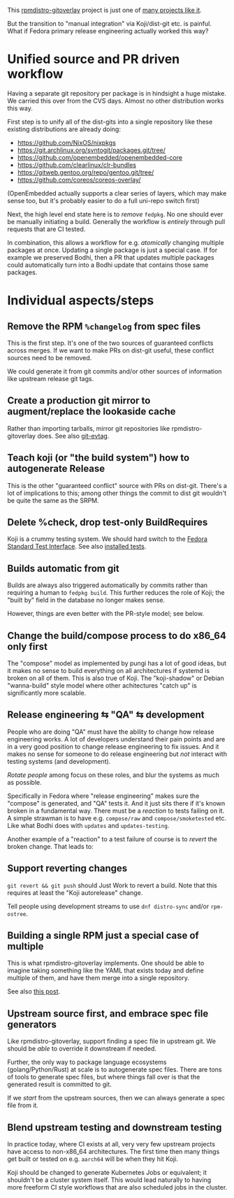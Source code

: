 This [rpmdistro-gitoverlay](https://github.com/cgwalters/rpmdistro-gitoverlay) project
is just one of [many projects like it](https://fedoraproject.org/wiki/Layered_build_scripts_for_package_maintainers).

But the transition to "manual integration" via Koji/dist-git etc. is painful.
What if Fedora primary release engineering actually worked this way?

Unified source and PR driven workflow
===

Having a separate git repository per package is in hindsight a huge
mistake.  We carried this over from the CVS days.  Almost no
other distribution works this way.

First step is to unify all of the dist-gits into a single repository
like these existing distributions are already doing:

 - https://github.com/NixOS/nixpkgs
 - https://git.archlinux.org/svntogit/packages.git/tree/
 - https://github.com/openembedded/openembedded-core
 - https://github.com/clearlinux/clr-bundles
 - https://gitweb.gentoo.org/repo/gentoo.git/tree/
 - https://github.com/coreos/coreos-overlay/

(OpenEmbedded actually supports a clear series of layers, which may
 make sense too, but it's probably easier to do a full uni-repo
 switch first)

Next, the high level end state here is to *remove* `fedpkg`.  No
one should ever be manually initiating a build.  Generally the workflow
is *entirely* through pull requests that are CI tested.

In combination, this allows a workflow for e.g. *atomically* changing
multiple packages at once.  Updating a single package is just a special
case.  If for example we preserved Bodhi, then a PR that updates
multiple packages could automatically turn into a Bodhi update that
contains those same packages.

Individual aspects/steps
===

Remove the RPM `%changelog` from spec files
--

This is the first step. It's one of the two sources of guaranteed conflicts
across merges.  If we want to make PRs on dist-git useful, these conflict
sources need to be removed.

We could generate it from git commits and/or other sources of information
like upstream release git tags.

Create a production git mirror to augment/replace the lookaside cache
---

Rather than importing tarballs, mirror git repositories like rpmdistro-gitoverlay
does.  See also [git-evtag](https://github.com/cgwalters/git-evtag).

Teach koji (or "the build system") how to autogenerate Release
---

This is the other "guaranteed conflict" source with PRs on dist-git.  There's
a lot of implications to this; among other things the commit to dist git wouldn't
be quite the same as the SRPM.

Delete %check, drop test-only BuildRequires
---

Koji is a crummy testing system.  We should hard switch to the [Fedora Standard Test Interface](https://fedoraproject.org/wiki/CI/Standard_Test_Interface).
See also [installed tests](https://wiki.gnome.org/Initiatives/GnomeGoals/InstalledTests).

Builds automatic from git
---

Builds are always also triggered automatically by commits rather than requiring
a human to `fedpkg build`. This further reduces the role of Koji; the "built by"
field in the database no longer makes sense.

However, things are even better with the PR-style model; see below.

Change the build/compose process to do x86_64 only first
---

The "compose" model as implemented by pungi has a lot of good ideas, but
it makes no sense to build everything on all architectures if systemd is broken
on all of them.  This is also true of Koji.  The "koji-shadow" or Debian "wanna-build"
style model where other achitectures "catch up" is significantly more scalable.

Release engineering ⇆ "QA" ⇆ development
---

People who are doing "QA" must have the ability to change how release
engineering works. A lot of developers understand their pain points and are in a
very good position to change release engineering to fix issues. And it makes no
sense for someone to do release engineering but *not* interact with testing
systems (and development).

*Rotate people* among focus on these roles, and blur the systems as much as possible.

Specifically in Fedora where "release engineering" makes sure the "compose" is
generated, and "QA" tests it. And it just sits there if it's known broken in
a fundamental way. There must be a *reaction* to tests failing on it. A simple
strawman is to have e.g. `compose/raw` and `compose/smoketested` etc. Like what
Bodhi does with `updates` and `updates-testing`.

Another example of a "reaction" to a test failure of course is to *revert* the broken
change.  That leads to:

Support reverting changes
---

`git revert && git push` should Just Work to revert a build.  Note that this
requires at least the "Koji autorelease" change.

Tell people using development streams to use `dnf distro-sync` and/or `rpm-ostree`.

Building a single RPM just a special case of multiple
---

This is what rpmdistro-gitoverlay implements.  One should be able to imagine
taking something like the YAML that exists today and define multiple of them, and
have them merge into a single repository.

See also [this post](https://lists.fedoraproject.org/archives/list/devel@lists.fedoraproject.org/message/QDEC4OJRQ3IPY3BDCDMCVQPOU4M4EYDD/).


Upstream source first, and embrace spec file generators
---

Like rpmdistro-gitoverlay, support finding a spec file in upstream git.
We should be *able* to override it downstream if needed.

Further, the only way to package language ecosystems (golang/Python/Rust) at
scale is to autogenerate spec files. There are tons of tools to generate spec
files, but where things fall over is that the generated result is committed to
git.

If we *start* from the upstream sources, then we can always generate a spec
file from it.

Blend upstream testing and downstream testing
---

In practice today, where CI exists at all, very very few upstream projects have
access to non-x86_64 architectures.  The first time then many things get
built or tested on e.g. `aarch64` will be when they hit Koji.

Koji should be changed to generate Kubernetes Jobs or equivalent; it shouldn't
be a cluster system itself.  This would lead naturally to having more freeform
CI style workflows that are also scheduled jobs in the cluster.
